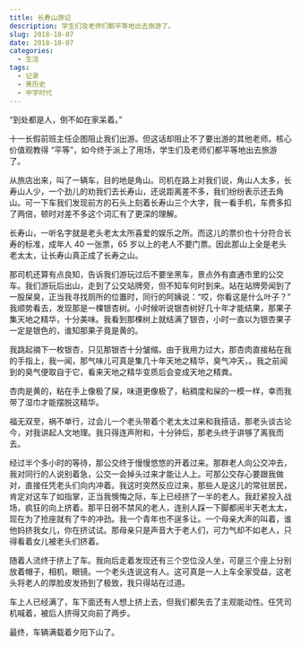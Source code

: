 ```yaml
---
title: 长寿山游记
description: 学生们及老师们都平等地出去旅游了。
slug: 2018-10-07
date: 2018-10-07
categories:
  - 生活
tags:
  - 记录
  - 黑历史
  - 中学时代
---
```


“到处都是人，倒不如在家呆着。”

十一长假前班主任企图阻止我们出游。但这话却阻止不了要出游的其他老师。核心价值观教得 “平等”，如今终于派上了用场，学生们及老师们都平等地出去旅游了。

从旅店出来，叫了一辆车，目的地是角山。司机在路上对我们说，角山人太多，长寿山人少，一个劲儿的劝我们去长寿山，还说距离差不多，我们纷纷表示还去角山。可一下车我们发现前方的石头上刻着长寿山三个大字，我一看手机，车费多扣了两倍，顿时对差不多这个词汇有了更深的理解。

长寿山，一听名字就是老头老太太所喜爱的娱乐之所。而这儿的票价也十分符合长寿的标准，成年人 40 一张票，65 岁以上的老人不要门票。因此那山上全是老头老太太，让长寿山真正成了长寿之山。

那司机还算有点良知，告诉我们游玩过后不要坐黑车，景点外有直通市里的公交车。我们游玩后出山，走到了公交站牌旁，但不知车何时到来。站在站牌旁闻到了一股屎臭，正当我寻找厕所的位置时，同行的阿姨说：“哎，你看这是什么叶子？” 我顺势看去，发现那是一棵银杏树。小时候听说银杏树好几十年才能结果，那果子集天地之精华，十分美味。我看到那棵树上就结满了银杏，小时一直以为银杏果子一定是银色的，谁知那果子竟是黄的。

我跳起摘下一枚银杏，只见那银杏十分皱缩。由于我用力过大，那杏肉直接粘在我的手指上，我一闻，那气味儿可真是集几十年天地之精华，臭气冲天，。我之前闻到的臭气便取自于它，看来天地之精华变质后会变成天地之精粪。

杏肉是黄的，粘在手上像极了屎，味道更像极了，粘稠度和屎的一模一样，幸而我带了湿巾才能摆脱这精华。

福无双至，祸不单行，过会儿一个老头带着个老太太过来和我搭话，那老头谈古论今，对我讲起人文地理。我只得连声附和，十分钟后，那老头终于讲够了离我而去。

经过半个多小时的等待，那公交终于慢慢悠悠的开着过来。那群老人向公交冲去，我对同行的人说别着急，公交一会掉头过来才能让人上。可那公交存心要跟我做对，直接任凭老头们向内冲着。我这时突然反应过来，那些人是这儿的常驻居民，肯定对这车了如指掌，正当我懊悔之际，车上已经挤了一半的老人。我赶紧投入战场，疯狂的向上挤着。那平日弱不禁风的老人，连别人踩一下脚都闹半天老太太，现在为了抢座就有了牛的冲劲。我一个青年也不逞多让。一个母亲大声的叫着，谁他妈挤我女儿，你在挤试试。那母亲只是声音大于老人们，可力气却不如老人，只得看着女儿被老头们挤着。

随着人流终于挤上了车。我向后走着发现还有三个空位没人坐，可是三个座上分别放着帽子，相机，眼镜。一个老头连说这有人。这可真是一人上车全家受益，这老头将老人的厚脸皮发扬到了极致，我只得站在过道。

车上人已经满了，车下面还有人想上挤上去，但我们都失去了主观能动性。任凭司机喊着，被后人挤得又向前了两步。

最终，车辆满载着夕阳下山了。
